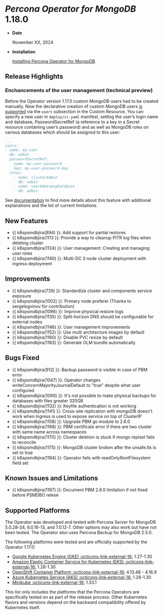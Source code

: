 # *Percona Operator for MongoDB* 1.18.0

* **Date**

    November XX, 2024

* **Installation**

    [Installing Percona Operator for MongoDB](../System-Requirements.md#installation-guidelines)

## Release Highlights

### Enchancements of the user management (technical preview)

Before the Operator version 1.17.0 custom MongoDB users had to be created manually. Now the declarative creation of custom MongoDB users [is supported](../users.md#unprivileged-users) via the `users` subsection in the Custom Resource. You can specify a new user in `deploy/cr.yaml` manifest, setting the user’s login name and database, PasswordSecretRef (a reference to a key in a Secret resource containing user’s password) and as well as MongoDB roles on various databases which should be assigned to this user:

```yaml
...
users:
- name: my-user
  db: admin
  passwordSecretRef: 
    name: my-user-password
    key: my-user-password-key
  roles:
    - name: clusterAdmin
      db: admin
    - name: userAdminAnyDatabase
      db: admin
```

See [documentation](../users.md#unprivileged-users) to find more details about this feature with additional explanations and the list of current limitations.

## New Features

* {{ k8spsmdbjira(894) }}: Add support for partial restores
* {{ k8spsmdbjira(1113 }}: Provide a way to cleanup PITR log files when deleting cluster
* {{ k8spsmdbjira(1124) }}: User management: Creating and managing user roles
* {{ k8spsmdbjira(1140) }}: Multi-DC 3 node cluster deployment with ingress deployment

## Improvements

* {{ k8spsmdbjira(739) }}: Standardize cluster and components service exposure
* {{ k8spsmdbjira(1002) }}: Primary node preferer (Thanks to sergelogvinov for contribution)
* {{ k8spsmdbjira(1096) }}: Improve physical restore logs
* {{ k8spsmdbjira(1135) }}: Split-horizon DNS should be configurable for external nodes
* {{ k8spsmdbjira(1146) }}: User management improvements
* {{ k8spsmdbjira(1152) }}: Use multi architecture images by default
* {{ k8spsmdbjira(1160) }}: Disable PVC resize by default
* {{ k8spsmdbjira(1183) }}: Generate OLM bundle automatically

## Bugs Fixed

* {{ k8spsmdbjira(912) }}: Backup password is visible in case of PBM error
* {{ k8spsmdbjira(1047) }}: Operator changes writeConcernMajorityJournalDefault to "true" despite what user configured
* {{ k8spsmdbjira(1090) }}: It's not possible to make physical backups for databases with files greater 320GB
* {{ k8spsmdbjira(1132) }}: Keyfile authentication is not working
* {{ k8spsmdbjira(1141) }}: Cross-site replication with mongoDB doesn't work when Ingress is used to expose service on top of ClusterIP
* {{ k8spsmdbjira(1158) }}: Upgrade PBM go module to 2.6.0
* {{ k8spsmdbjira(1168) }}: PBM certificate error if there are two cluster with same name across namespaces
* {{ k8spsmdbjira(1170) }}: Cluster deletion is stuck if mongo replset fails to reconcile
* {{ k8spsmdbjira(1175) }}: MongoDB cluster broken after the unsafe.tls is set to true
* {{ k8spsmdbjira(1184) }}: Operator fails with readOnlyRootFilesystem field set

## Known Issues and Limitations

* {{ k8spsmdbjira(1167) }}: Document PBM 2.6.0 limitation if not fixed before PSMDBO relese

## Supported Platforms

The Operator was developed and tested with Percona Server for MongoDB 5.0.28-24,
6.0.16-13, and 7.0.12-7. Other options may also work but have not been tested. The
Operator also uses Percona Backup for MongoDB 2.5.0.

The following platforms were tested and are officially supported by the Operator
1.17.0:

* [Google Kubernetes Engine (GKE) :octicons-link-external-16:](https://cloud.google.com/kubernetes-engine) 1.27-1.30
* [Amazon Elastic Container Service for Kubernetes (EKS) :octicons-link-external-16:](https://aws.amazon.com) 1.28-1.30
* [OpenShift Container Platform :octicons-link-external-16:](https://www.redhat.com/en/technologies/cloud-computing/openshift) 4.13.48 - 4.16.9
* [Azure Kubernetes Service (AKS) :octicons-link-external-16:](https://azure.microsoft.com/en-us/services/kubernetes-service/) 1.28-1.30
* [Minikube :octicons-link-external-16:](https://github.com/kubernetes/minikube) 1.33.1

This list only includes the platforms that the Percona Operators are specifically tested on as part of the release process. Other Kubernetes flavors and versions depend on the backward compatibility offered by Kubernetes itself.

